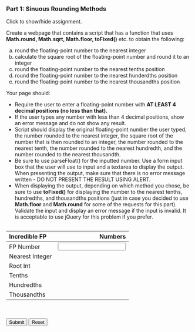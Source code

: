### Part 1: Sinuous Rounding Methods

<p class="accordian">Click to show/hide assignment.</p>
<div class="panel">

<style type="text/css">
    ol { list-style-type: lower-alpha; }
</style>

Create a webpage that contains a script that has  a function that uses **Math.round, Math.sqrt, Math.floor, toFixed()** etc. to obtain the following:

1. round the floating-point number to the nearest integer
2. calculate the square root of the floating-point number and round it to an integer
3. round the floating-point number to the nearest tenths position
4. round the floating-point number to the nearest hunderdths position
5. round the floating-point number to the nearest thousandths position

Your page should:

- Require the user to enter a floating-point number with **AT LEAST 4 decimal positions (no less than that).**
- If the user types any number with less than 4 decimal positions, show an error message and do not show any result.
- Script should display the original floating-point number the user typed, the number rounded to the nearest integer, the square root of the number that is then rounded to an integer, the number rounded to the nearest tenth, the number rounded to the nearest hundredth, and the number rounded to the nearest thousandth.
- Be sure to use parseFloat() for the inputted number. Use a form input box that the user will use to input and a textarea to display the output. When presenting the output, make sure that there is no error message written - DO NOT PRESENT THE RESULT USING ALERT.
- When displaying the output, depending on which method you chose, be sure to use **toFixed()** for displaying the number to the nearest tenths, hundredths, and thousandths positions (just in case you decided to use **Math.floor** and **Math.round** for some of the requests for this part). Validate the input and display an error message if the input is invalid. It is acceptable to use jQuery for this problem if you prefer.

</div>

<div class="row">
<div class="one-half column">
<form name="myform">

|Incredible FP| Numbers|
|:---|---:|
|FP Number| <input type="text" style="text-align:right;" id="myFloat" name="myFloat" pattern="^\d*\.\d{4,}$" onkeyup="process()"> |
|Nearest Integer|<div id="nearestInt"></div>|
|Root Int|<div id="rootInt"></div>|
|Tenths|<div id="tenths"></div>|
|Hundredths|<div id="hundredths"></div>|
|Thousandths|<div id="thousandths"></div>|


</div>
<div class="one-half column">
<br>
<br>
<span class="button-row">
<input type="button" class="button-primary" onclick="process()" value="Submit">
<input type="reset" value="Reset" id="reset">
</span>
</form>
<br>
<div id="results"></div>
</div>

<script>
const process = () => {
let 
    myFloatString = document.forms["myform"].elements["myFloat"].value,
    myFloat = parseFloat(myFloatString);
(/^\d*\.\d{4,}$/).test(myFloatString)
    ? displayResults("", `${Math.round(myFloat)}`, `${Math.round(Math.sqrt(myFloat))}`, `${myFloat.toFixed(1)}`, `${myFloat.toFixed(2)}`, `${myFloat.toFixed(3)}`)
    : displayResults("Neeeeeeee! You have entered invalid input. <br> Please enter <b>a number</b> with <b>at least</b> 4 decimal points.");
}

const displayResults = (results = "", nearestInt = "", rootInt = "", tenths = "", hundredths = "", thousandths = "" ) => {
    document.getElementById("results").innerHTML = results; 
    document.getElementById("nearestInt").textContent = nearestInt;
    document.getElementById("rootInt").textContent = rootInt;
    document.getElementById("tenths").textContent = tenths;
    document.getElementById("hundredths").textContent = hundredths;
    document.getElementById("thousandths").textContent = thousandths;
}

document.getElementById('reset').addEventListener('click', () => {
    displayResults();
    document.forms["myform"].elements["myFloat"].value = "";
});
</script>
